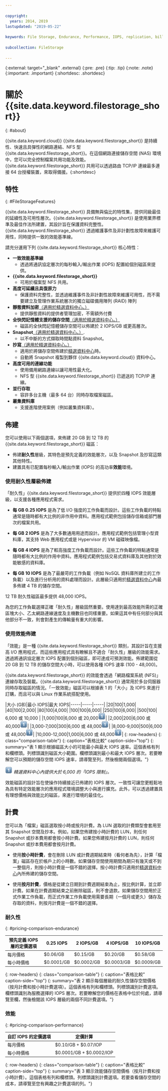 ```yaml
---

copyright:
  years: 2014, 2019
lastupdated: "2019-05-22"

keywords: File Storage, Endurance, Performance, IOPS, replication, billing, file storage, NFS,

subcollection: FileStorage

---
```

{:external: target="_blank" .external}
{:pre: .pre}
{:tip: .tip}
{:note: .note}
{:important: .important}
 {:shortdesc: .shortdesc}


# 關於 {{site.data.keyword.filestorage_short}}
{: #about}

{{site.data.keyword.cloud}}  {{site.data.keyword.filestorage_short}} 是持續性、快速且具彈性的網路連結、NFS 型 {{site.data.keyword.filestorage_short}}。在這個網路連接儲存空間 (NAS) 環境中，您可以完全控制檔案共用功能及效能。{{site.data.keyword.filestorage_short}} 共用可以透過路由 TCP/IP 連線最多連接 64 台授權裝置，來取得備援。{:shortdesc}

## 特性
{: #FileStorageFeatures}

{{site.data.keyword.filestorage_short}} 具備無與倫比的特性集，提供同級最佳的延續性及可用性層次。{{site.data.keyword.filestorage_short}} 是使用業界標準及最佳作法所建置，其設計旨在保護資料完整性。{{site.data.keyword.filestorage_short}} 透過維護事件及非計劃性故障來維護可用性，同時提供一致的效能基準線。

請充分運用下列 {{site.data.keyword.filestorage_short}} 核心特性：

- **一致效能基準線**
   - 透過將通訊協定層次的每秒輸入/輸出作業 (IOPS) 配置給個別磁區來提供。
- **{{site.data.keyword.filestorage_short}}**
   - 可用於檔案型 NFS 共用。
- **高度可延續且具復原力**
   - 保護資料完整性，並透過維護事件及非計劃性故障來維護可用性，而不需要建立及管理作業系統層次的獨立磁碟備用陣列 (RAID) 陣列
- **靜態資料加密**[（適用於精選資料中心。）](/docs/infrastructure/FileStorage?topic=FileStorage-news)
   - 提供靜態資料的提供者管理加密，不需額外付費
- **全快閃記憶體支援的儲存空間**[（適用於精選資料中心。）](/docs/infrastructure/FileStorage?topic=FileStorage-news)
   - 磁區的全快閃記憶體儲存空間可以佈建於 2 IOPS/GB 或更高層次。
- **Snapshot**[（適用於精選資料中心。）](/docs/infrastructure/FileStorage?topic=FileStorage-news).
   - 以不中斷的方式擷取時間點資料 Snapshot。
- **抄寫**[（適用於精選資料中心。）](/docs/infrastructure/FileStorage?topic=FileStorage-news)
   - 適用於將儲存空間佈建於[精選資料中心](/docs/infrastructure/FileStorage?topic=FileStorage-news)時。
   - 自動將 Snapshot 複製到夥伴 {{site.data.keyword.cloud}} 資料中心。
- **高度可用的連線功能**
   - 使用備用網路連線以讓可用性最大化。
   - NFS 型 {{site.data.keyword.filestorage_short}} 已遞送的 TCP/IP 連線。
- **並行存取**
   - 容許多台主機（最多 64 台）同時存取檔案磁區。
- **叢集資料庫**
   - 支援進階使用案例（例如叢集資料庫）。


## 佈建

您可以使用以下兩個選項，來佈建 20 GB 到 12 TB 的 {{site.data.keyword.filestorage_short}} 磁區：<br/>
- 佈建**耐久性**層級，其特色是預先定義的效能層次，以及 Snapshot 及抄寫這類其他特性。
- 建置具有已配置每秒輸入/輸出作業 (IOPS) 的高功率**效能**環境。


### 使用耐久性層級佈建

「耐久性」{{site.data.keyword.filestorage_short}} 提供於四種 IOPS 效能層級，以支援各種應用程式需求。<br />

- **每 GB 0.25 IOPS** 是為了低 I/O 強度的工作負載而設計。這些工作負載的特點通常是隨時都有大比例的非作用中資料。應用程式範例包括儲存信箱或部門層次的檔案共用。

- **每 GB 2 IOPS** 是為了大多數通用用途而設計。應用程式範例包括管理小型資料庫，其支持 Web 應用程式或是 Hypervisor 的 VM 磁碟映像檔。

- **每 GB 4 IOPS** 是為了較高強度工作負載而設計。這些工作負載的特點通常是隨時都有大比例的作用中資料。應用程式範例包括交易式資料庫及其他對於效能敏感的資料庫。

- **每 GB 10 IOPS** 是為了最嚴苛的工作負載（例如 NoSQL 資料庫所建立的工作負載）以及進行分析用的資料處理而設計。此層級只適用於[精選資料中心](/docs/infrastructure/FileStorage?topic=FileStorage-news)內最多佈建 4 TB 的儲存空間。

12 TB 耐久性磁區最多提供 48,000 IOPS。

為您的工作負載選擇正確「耐久性」層級固然重要。使用達到最高效能所需的正確區塊大小、乙太網路連線速度及主機數目也同樣重要。如果這其中有任何部分與其他部分不一致，則會對產生的傳輸量有重大的影響。

### 使用效能佈建

「效能」是一種 {{site.data.keyword.filestorage_short}} 類別，其設計旨在支援高 I/O 應用程式，而這些應用程式具有瞭解且不適合「耐久性」層級的效能需求。透過將通訊協定層次 IOPS 配置到個別磁區，即可達成可預測效能。佈建範圍從 20 GB 到 12 TB 的儲存空間大小時，可以使用各種 IOPS 速率 (100 - 48,000)。

{{site.data.keyword.filestorage_short}} 的效能會透過「網路檔案系統 (NFS)」連線存取及裝載。{{site.data.keyword.filestorage_short}} 通常用於多台伺服器同時存取磁區的情況。「一致效能」磁區可以根據表 1 的「大小」及 IOPS 來進行訂購，而且可以與 Linux 作業系統搭配使用。

|大小 (GB)|最小 IOPS|最大 IOPS|-----|-----|-----|
|20|100|1,000|
|40|100|2,000|
|80|100|4,000|
|100|100|6,000|
|250|100|6,000|
|500|100| 6,000 或 10,000 |
|1,000|100|6,000 或 20,000![註腳](/images/numberone.png)|
|2,000|200|6,000 或 40,000![註腳](/images/numberone.png)|
|3,000-7,000|300|6,000 或 48,000![註腳](/images/numberone.png)|
|8,000-9,000|500|6,000 或 48,000![註腳](/images/numberone.png)|
|10,000-12,000|1,000|6,000 或 48,000![註腳](/images/numberone.png)|
{: row-headers}
{: class="comparison-table"}
{: caption="表格比較" caption-side="top"}
{: summary="表 1 顯示根據磁區大小的可能最小與最大 IOPS 速率。這個表格有列和欄標頭。列標頭識別磁區大小範圍。欄標頭識別最小和最大 IOPS 層次。若要瞭解您可以預期的儲存空間 IOPS 速率，請導覽至列，然後檢閱兩個選項。"}


![註腳](/images/numberone.png) *精選資料中心內提供大於 6,000 的「IOPS 限制」。*

效能磁區的設計旨在使操作持續接近已佈建的 IOPS 層次。一致性可讓您更輕鬆地為具有特定效能層次的應用程式環境調整大小與進行擴充。此外，可以透過建置具有理想價格與效能比的磁區，來進行環境的最佳化。

## 計費

您可以為「檔案」磁區選取按小時或按月計費。為 LUN 選取的計費類型會套用至其 Snapshot 空間及抄本。例如，如果您佈建按小時計費的 LUN，則任何 Snapshot 或抄本費用都會按小時計費。如果您佈建按月計費的 LUN，則任何 Snapshot 或抄本費用都會按月計費。

 * 使用**按小時計費**，會在刪除 LUN 或計費週期結束時（看何者為先），計算「檔案」磁區存在於帳戶上的小時數。如果儲存空間使用期間為期只有幾天或不到一整個月，則按小時計費是一個不錯的選擇。按小時計費只適用於[精選資料中心](/docs/infrastructure/FileStorage?topic=FileStorage-news)內所佈建的儲存空間。

 * 使用**按月計費**，價格是從建立日期到計費週期結束為止，按比例計算，並立即計費。如果在計費週期結束之前刪除磁區，則不會退款。如果儲存空間用於正式作業工作負載，而正式作業工作負載使用需要長期（一個月或更久）儲存及存取的資料，則按月計費是一個不錯的選擇。


### 耐久性
{: #pricing-comparison-endurance}

|預先定義 IOPS 層的定價選項| 0.25 IOPS |2 IOPS/GB|4 IOPS/GB|10 IOPS/GB|
|-----|-----|-----|-----|-----|
|每月價格|$0.06/GB|$0.15/GB|$0.20/GB|$0.58/GB|
|每小時價格|$0.0001/GB|$0.0002/GB|$0.0003/GB|$0.0009/GB|
{: row-headers}
{: class="comparison-table"}
{: caption="表格比較" caption-side="top"}
{: summary="表 2 顯示每個層級的耐久性儲存空間價格（按月計費和按小時計費選項）。這個表格有列和欄標頭。列標頭識別計費選項。欄標頭識別為服務選擇的 IOPS 層次。若要瞭解您的價格在表格中位於何處，請導覽至欄，然後檢閱該 IOPS 層級的兩個不同計費選項。"}

### 效能
{: #pricing-comparison-performance}

|自訂 IOPS 的定價選項|定價計算|
|-----|-----|
|每月價格|$0.10/GB + $0.07/IOP|
|每小時價格|$0.0001/GB + $0.0002/IOP|
{: row-headers}
{: class="comparison-table"}
{: caption="表格比較" caption-side="top"}
{: summary="表 3 顯示效能儲存空間價格（按月計費和按小時計費）。這個表格有列和欄標頭。列標頭識別計費選項。若要查看儲存空間的成本，請導覽至您有興趣之計費選項的列。"}
